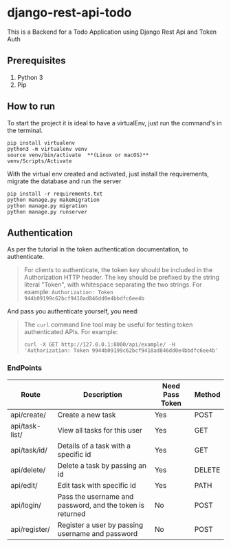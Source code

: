 # django-rest-api-todo

This is a Backend for a Todo Application using Django Rest Api and Token Auth

## Prerequisites

 1. Python 3 
 2.  Pip

## How to run
To start the project it is ideal to have a virtualEnv, just run the command's in the terminal.
```
pip install virtualenv
python3 -m virtualenv venv
source venv/bin/activate  **(Linux or macOS)**  
venv/Scripts/Activate  
```
With the virtual env created and activated, just install the requirements, migrate the database and run the server

```
pip install -r requirements.txt
python manage.py makemigration
python manage.py migration
python manage.py runserver
``` 

## Authentication
As per the tutorial in the token authentication documentation, to authenticate.

> For clients to authenticate, the token key should be included in the  Authorization HTTP header. The key should be prefixed by the string literal "Token", with whitespace separating the two strings. For example:
>``` Authorization: Token 944b09199c62bcf9418ad846dd0e4bbdfc6ee4b ```

And pass you authenticate yourself, you need:

> The  `curl`  command line tool may be useful for testing token authenticated APIs. For example:
>
> `curl -X GET http://127.0.0.1:8000/api/example/ -H 'Authorization: Token 9944b09199c62bcf9418ad846dd0e4bbdfc6ee4b'`

### EndPoints
| Route | Description |  Need Pass Token| Method|
|--|--|--| --|
| api/create/ | Create a new task | Yes | POST|
| api/task-list/ | View all tasks for this user | Yes | GET |
| api/task/id/ | Details of a task with a specific id | Yes | GET |
| api/delete/ | Delete a task by passing an id | Yes |DELETE |
| api/edit/ |Edit task with specific id| Yes | PATH|
| api/login/ | Pass the username and password, and the token is returned | No | POST |
| api/register/ |Register a user by passing username and password  | No | POST |

